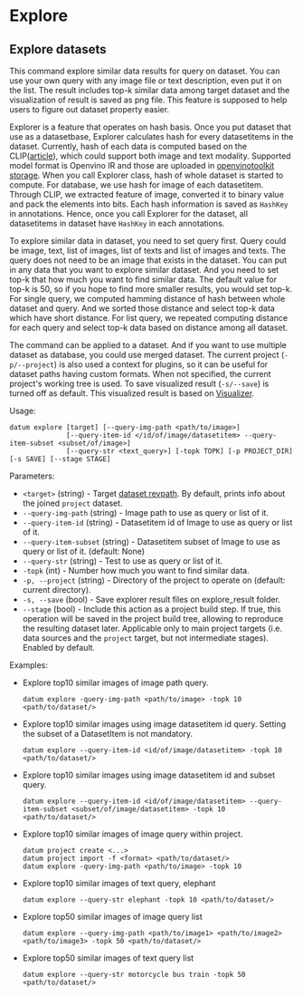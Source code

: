 # Explore

## Explore datasets

This command explore similar data results for query on dataset. You can use your own query with any image file or text description, even put it on the list. The result includes top-k similar data among target dataset and the visualization of result is saved as png file. This feature is supposed to help users to figure out dataset property easier.

Explorer is a feature that operates on hash basis. Once you put dataset that use as a datasetbase, Explorer calculates hash for every datasetitems in the dataset. Currently, hash of each data is computed based on the CLIP([article](https://arxiv.org/abs/2103.00020)), which could support both image and text modality. Supported model format is Openvino IR and those are uploaded in [openvinotoolkit storage](https://storage.openvinotoolkit.org/repositories/datumaro/models/). When you call Explorer class, hash of whole dataset is started to compute. For database, we use hash for image of each datasetitem. Through CLIP, we extracted feature of image, converted it to binary value and pack the elements into bits. Each hash information is saved as `HashKey` in annotations. Hence, once you call Explorer for the dataset, all datasetitems in dataset have `HashKey` in each annotations.

To explore similar data in dataset, you need to set query first. Query could be image, text, list of images, list of texts and list of images and texts. The query does not need to be an image that exists in the dataset. You can put in any data that you want to explore similar dataset. And you need to set top-k that how much you want to find similar data. The default value for top-k is 50, so if you hope to find more smaller results, you would set top-k. For single query, we computed hamming distance of hash between whole dataset and query. And we sorted those distance and select top-k data which have short distance. For list query, we repeated computing distance for each query and select top-k data based on distance among all dataset.

The command can be applied to a dataset. And if you want to use multiple dataset as database, you could use merged dataset. The current project (`-p/--project`) is also used a context for plugins, so it can be useful for dataset paths having custom formats. When not specified, the current project's working tree is used. To save visualized result (`-s/--save`) is turned off as default. This visualized result is based on [Visualizer](../../jupyter_notebook_examples/notebooks/03_visualize).

Usage:
```console
datum explore [target] [--query-img-path <path/to/image>]
              [--query-item-id </id/of/image/datasetitem> --query-item-subset <subset/of/image>]
              [--query-str <text_query>] [-topk TOPK] [-p PROJECT_DIR] [-s SAVE] [--stage STAGE]
```

Parameters:
- `<target>` (string) - Target [dataset revpath](../../user-manual/how_to_use_datumaro.md#dataset-path-concepts).
  By default, prints info about the joined `project` dataset.
- `--query-img-path` (string) - Image path to use as query or list of it.
- `--query-item-id` (string) - Datasetitem id of Image to use as query or list of it.
- `--query-item-subset` (string) - Datasetitem subset of Image to use as query or list of it. (default: None)
- `--query-str` (string) - Test to use as query or list of it.
- `-topk` (int) - Number how much you want to find similar data.
- `-p, --project` (string) - Directory of the project to operate on (default: current directory).
- `-s, --save` (bool) - Save explorer result files on explore_result folder.
- `--stage` (bool) - Include this action as a project build step.
  If true, this operation will be saved in the project
  build tree, allowing to reproduce the resulting dataset later.
  Applicable only to main project targets (i.e. data sources
  and the `project` target, but not intermediate stages). Enabled by default.

Examples:
- Explore top10 similar images of image path query.
  ```console
  datum explore -query-img-path <path/to/image> -topk 10 <path/to/dataset/>
  ```

- Explore top10 similar images using image datasetitem id query. Setting the subset of a DatasetItem is not mandatory.
  ```console
  datum explore --query-item-id <id/of/image/datasetitem> -topk 10 <path/to/dataset/>
  ```

- Explore top10 similar images using image datasetitem id and subset query.
  ```console
  datum explore --query-item-id <id/of/image/datasetitem> --query-item-subset <subset/of/image/datasetitem> -topk 10 <path/to/dataset/>
  ```

- Explore top10 similar images of image query within project.
  ```console
  datum project create <...>
  datum project import -f <format> <path/to/dataset/>
  datum explore -query-img-path <path/to/image> -topk 10
  ```

- Explore top10 similar images of text query, elephant
  ```console
  datum explore --query-str elephant -topk 10 <path/to/dataset/>
  ```

- Explore top50 similar images of image query list
  ```console
  datum explore --query-img-path <path/to/image1> <path/to/image2> <path/to/image3> -topk 50 <path/to/dataset/>
  ```

- Explore top50 similar images of text query list
  ```console
  datum explore --query-str motorcycle bus train -topk 50 <path/to/dataset/>
  ```
